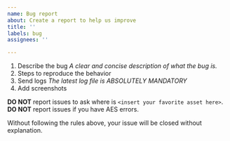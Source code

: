 ```yaml
---
name: Bug report
about: Create a report to help us improve
title: ''
labels: bug
assignees: ''

---
```


1. Describe the bug
    *A clear and concise description of what the bug is.*
2. Steps to reproduce the behavior
3. Send logs
    *The latest log file is ABSOLUTELY MANDATORY*
4. Add screenshots

**DO NOT** report issues to ask where is `<insert your favorite asset here>`.
**DO NOT** report issues if you have AES errors.

Without following the rules above, your issue will be closed without explanation.
